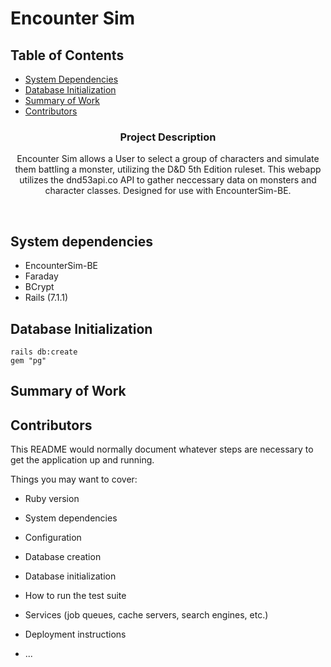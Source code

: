 # Encounter Sim

## Table of Contents
- [System Dependencies](#system-dependencies)
- [Database Initialization](#database-initialization)
- [Summary of Work](#summary-of-work)
- [Contributors](#contributors)</br>

<h3 align="center">Project Description</h3>

<p align="center">
Encounter Sim allows a User to select a group of characters and simulate them battling a monster, utilizing the D&D 5th Edition ruleset. This webapp utilizes the dnd53api.co API to gather neccessary data on monsters and character classes.
Designed for use with EncounterSim-BE. 
</p></br>

## System dependencies
<ul>
<li>EncounterSim-BE<br></li>
<li>Faraday<br></li>
<li>BCrypt<br></li>
<li>Rails (7.1.1)</li>
</ul>

## Database Initialization
`rails db:create`<br>
`gem "pg"`

## Summary of Work

## Contributors


This README would normally document whatever steps are necessary to get the
application up and running.

Things you may want to cover:

* Ruby version

* System dependencies

* Configuration

* Database creation

* Database initialization

* How to run the test suite

* Services (job queues, cache servers, search engines, etc.)

* Deployment instructions

* ...
